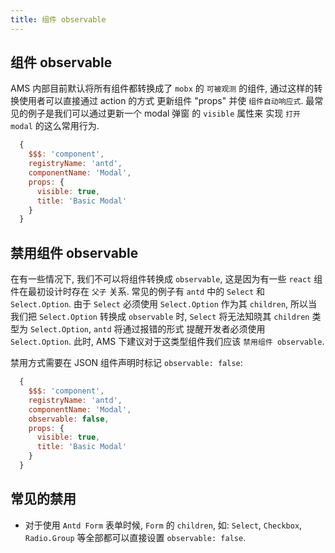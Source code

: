 ```yaml
---
title: 组件 observable
---
```


## 组件 observable

AMS 内部目前默认将所有组件都转换成了 `mobx` 的 `可被观测` 的组件, 通过这样的转换使用者可以直接通过 action 的方式
更新组件 "props" 并使 `组件自动响应式`. 最常见的例子是我们可以通过更新一个 modal 弹窗 的 `visible` 属性来
实现 `打开 modal` 的这么常用行为.

```js
  {
    $$$: 'component',
    registryName: 'antd',
    componentName: 'Modal',
    props: {
      visible: true,
      title: 'Basic Modal'
    }
  }
```

## 禁用组件 observable

在有一些情况下, 我们不可以将组件转换成 `observable`, 这是因为有一些 `react` 组件在最初设计时存在 `父子` 关系. 常见的例子有
`antd` 中的 `Select` 和 `Select.Option`. 由于 `Select` 必须使用 `Select.Option` 作为其 `children`, 所以当我们把
`Select.Option` 转换成 `observable` 时, `Select` 将无法知晓其 `children` 类型为 `Select.Option`, `antd` 将通过报错的形式
提醒开发者必须使用 `Select.Option`. 此时, AMS 下建议对于这类型组件我们应该 `禁用组件 observable`.

禁用方式需要在 JSON 组件声明时标记 `observable: false`:

```js
  {
    $$$: 'component',
    registryName: 'antd',
    componentName: 'Modal',
    observable: false,
    props: {
      visible: true,
      title: 'Basic Modal'
    }
  }
```


## 常见的禁用

  * 对于使用 `Antd Form` 表单时候, `Form` 的 `children`, 如: `Select`, `Checkbox`, `Radio.Group` 等全部都可以直接设置 `observable: false`.
